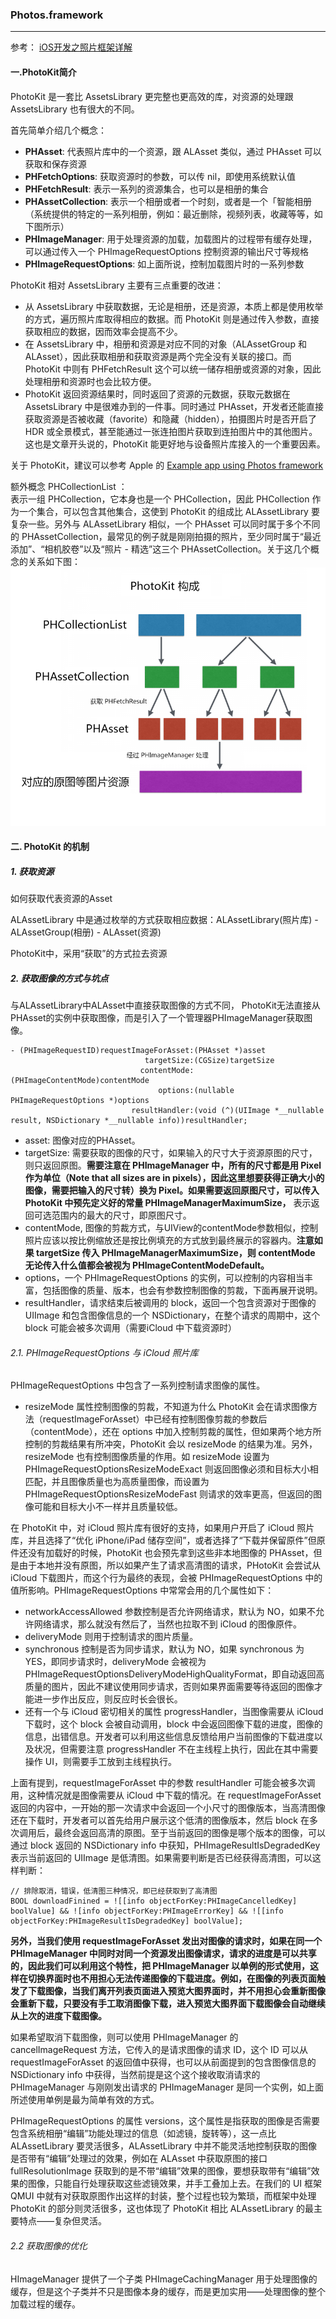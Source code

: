 
### Photos.framework
-----

参考： [iOS开发之照片框架详解](http://kayosite.com/ios-development-and-detail-of-photo-framework.html/comment-page-1)

#### 一.PhotoKit简介

PhotoKit 是一套比 AssetsLibrary 更完整也更高效的库，对资源的处理跟 AssetsLibrary 也有很大的不同。

首先简单介绍几个概念：

* **PHAsset**: 代表照片库中的一个资源，跟 ALAsset 类似，通过 PHAsset 可以获取和保存资源
* **PHFetchOptions**: 获取资源时的参数，可以传 nil，即使用系统默认值
* **PHFetchResult**: 表示一系列的资源集合，也可以是相册的集合
* **PHAssetCollection**: 表示一个相册或者一个时刻，或者是一个「智能相册（系统提供的特定的一系列相册，例如：最近删除，视频列表，收藏等等，如下图所示）
* **PHImageManager**: 用于处理资源的加载，加载图片的过程带有缓存处理，可以通过传入一个 PHImageRequestOptions 控制资源的输出尺寸等规格
* **PHImageRequestOptions**: 如上面所说，控制加载图片时的一系列参数


PhotoKit 相对 AssetsLibrary 主要有三点重要的改进：

* 从 AssetsLibrary 中获取数据，无论是相册，还是资源，本质上都是使用枚举的方式，遍历照片库取得相应的数据。而 PhotoKit 则是通过传入参数，直接获取相应的数据，因而效率会提高不少。
* 在 AssetsLibrary 中，相册和资源是对应不同的对象（ALAssetGroup 和 ALAsset），因此获取相册和获取资源是两个完全没有关联的接口。而 PhotoKit 中则有 PHFetchResult 这个可以统一储存相册或资源的对象，因此处理相册和资源时也会比较方便。
* PhotoKit 返回资源结果时，同时返回了资源的元数据，获取元数据在 AssetsLibrary 中是很难办到的一件事。同时通过 PHAsset，开发者还能直接获取资源是否被收藏（favorite）和隐藏（hidden），拍摄图片时是否开启了 HDR 或全景模式，甚至能通过一张连拍图片获取到连拍图片中的其他图片。这也是文章开头说的，PhotoKit 能更好地与设备照片库接入的一个重要因素。

关于 PhotoKit，建议可以参考 Apple 的 [Example app using Photos framework](https://developer.apple.com/library/ios/samplecode/UsingPhotosFramework/Introduction/Intro.html#//apple_ref/doc/uid/TP40014575)

额外概念 PHCollectionList ：    <br>
表示一组 PHCollection，它本身也是一个 PHCollection，因此 PHCollection 作为一个集合，可以包含其他集合，这使到 PhotoKit 的组成比 ALAssetLibrary 要复杂一些。另外与 ALAssetLibrary 相似，一个 PHAsset 可以同时属于多个不同的 PHAssetCollection，最常见的例子就是刚刚拍摄的照片，至少同时属于“最近添加”、“相机胶卷”以及“照片 - 精选”这三个 PHAssetCollection。关于这几个概念的关系如下图：
![ios8-photo-kit](../images/ios8-photo-kit.png)

#### 二. PhotoKit 的机制

##### 1. 获取资源

如何获取代表资源的Asset

ALAssetLibrary 中是通过枚举的方式获取相应数据：ALAssetLibrary(照片库) - ALAssetGroup(相册) - ALAsset(资源)

PhotoKit中，采用“获取”的方式拉去资源

##### 2. 获取图像的方式与坑点

与ALAssetLibrary中ALAsset中直接获取图像的方式不同， PhotoKit无法直接从PHAsset的实例中获取图像，而是引入了一个管理器PHImageManager获取图像。

```
- (PHImageRequestID)requestImageForAsset:(PHAsset *)asset 
                              targetSize:(CGSize)targetSize 
                             contentMode:(PHImageContentMode)contentMode 
                                 options:(nullable PHImageRequestOptions *)options 
                           resultHandler:(void (^)(UIImage *__nullable result, NSDictionary *__nullable info))resultHandler;
```
* asset: 图像对应的PHAsset。
* targetSize: 需要获取的图像的尺寸，如果输入的尺寸大于资源原图的尺寸，则只返回原图。**需要注意在 PHImageManager 中，所有的尺寸都是用 Pixel 作为单位（Note that all sizes are in pixels），因此这里想要获得正确大小的图像，需要把输入的尺寸转）换为 Pixel。如果需要返回原图尺寸，可以传入 PhotoKit 中预先定义好的常量 PHImageManagerMaximumSize，** 表示返回可选范围内的最大的尺寸，即原图尺寸。
* contentMode, 图像的剪裁方式，与UIView的contentMode参数相似，控制照片应该以按比例缩放还是按比例填充的方式放到最终展示的容器内。**注意如果 targetSize 传入 PHImageManagerMaximumSize，则 contentMode 无论传入什么值都会被视为 PHImageContentModeDefault。**
* options，一个 PHImageRequestOptions 的实例，可以控制的内容相当丰富，包括图像的质量、版本，也会有参数控制图像的剪裁，下面再展开说明。
* resultHandler，请求结束后被调用的 block，返回一个包含资源对于图像的 UIImage 和包含图像信息的一个 NSDictionary，在整个请求的周期中，这个 block 可能会被多次调用（需要iCloud 中下载资源时）

###### 2.1. PHImageRequestOptions 与 iCloud 照片库

PHImageRequestOptions 中包含了一系列控制请求图像的属性。

* resizeMode 属性控制图像的剪裁，不知道为什么 PhotoKit 会在请求图像方法（requestImageForAsset）中已经有控制图像剪裁的参数后（contentMode），还在 options 中加入控制剪裁的属性，但如果两个地方所控制的剪裁结果有所冲突，PhotoKit 会以 resizeMode 的结果为准。另外，resizeMode 也有控制图像质量的作用。如 resizeMode 设置为 PHImageRequestOptionsResizeModeExact 则返回图像必须和目标大小相匹配，并且图像质量也为高质量图像，而设置为 PHImageRequestOptionsResizeModeFast 则请求的效率更高，但返回的图像可能和目标大小不一样并且质量较低。

在 PhotoKit 中，对 iCloud 照片库有很好的支持，如果用户开启了 iCloud 照片库，并且选择了“优化 iPhone/iPad 储存空间”，或者选择了“下载并保留原件”但原件还没有加载好的时候，PhotoKit 也会预先拿到这些非本地图像的 PHAsset，但是由于本地并没有原图，所以如果产生了请求高清图的请求，PHotoKit 会尝试从 iCloud 下载图片，而这个行为最终的表现，会被 PHImageRequestOptions 中的值所影响。PHImageRequestOptions 中常常会用的几个属性如下：

* networkAccessAllowed 参数控制是否允许网络请求，默认为 NO，如果不允许网络请求，那么就没有然后了，当然也拉取不到 iCloud 的图像原件。
* deliveryMode 则用于控制请求的图片质量。
* synchronous 控制是否为同步请求，默认为 NO，如果 synchronous 为 YES，即同步请求时，deliveryMode 会被视为 PHImageRequestOptionsDeliveryModeHighQualityFormat，即自动返回高质量的图片，因此不建议使用同步请求，否则如果界面需要等待返回的图像才能进一步作出反应，则反应时长会很长。
* 还有一个与 iCloud 密切相关的属性 progressHandler，当图像需要从 iCloud 下载时，这个 block 会被自动调用，block 中会返回图像下载的进度，图像的信息，出错信息。开发者可以利用这些信息反馈给用户当前图像的下载进度以及状况，但需要注意 progressHandler 不在主线程上执行，因此在其中需要操作 UI，则需要手工放到主线程执行。

上面有提到，requestImageForAsset 中的参数 resultHandler 可能会被多次调用，这种情况就是图像需要从 iCloud 中下载的情况。在 requestImageForAsset 返回的内容中，一开始的那一次请求中会返回一个小尺寸的图像版本，当高清图像还在下载时，开发者可以首先给用户展示这个低清的图像版本，然后 block 在多次调用后，最终会返回高清的原图。至于当前返回的图像是哪个版本的图像，可以通过 block 返回的 NSDictionary info 中获知，PHImageResultIsDegradedKey 表示当前返回的 UIImage 是低清图。如果需要判断是否已经获得高清图，可以这样判断：

```
// 排除取消，错误，低清图三种情况，即已经获取到了高清图
BOOL downloadFinined = ![[info objectForKey:PHImageCancelledKey] boolValue] && ![info objectForKey:PHImageErrorKey] && ![[info objectForKey:PHImageResultIsDegradedKey] boolValue];
```
    
**另外，当我们使用 requestImageForAsset 发出对图像的请求时，如果在同一个 PHImageManager 中同时对同一个资源发出图像请求，请求的进度是可以共享的，因此我们可以利用这个特性，把 PHImageManager 以单例的形式使用，这样在切换界面时也不用担心无法传递图像的下载进度。例如，在图像的列表页面触发了下载图像，当我们离开列表页面进入预览大图界面时，并不用担心会重新图像会重新下载，只要没有手工取消图像下载，进入预览大图界面下载图像会自动继续从上次的进度下载图像。**
    
如果希望取消下载图像，则可以使用 PHImageManager 的  cancelImageRequest 方法，它传入的是请求图像的请求 ID，这个 ID 可以从 requestImageForAsset 的返回值中获得，也可以从前面提到的包含图像信息的 NSDictionary info 中获得，当然前提是这个这个接收取消请求的 PHImageManager 与刚刚发出请求的 PHImageManager 是同一个实例，如上面所述使用单例是最为简单有效的方式。
    
PHImageRequestOptions 的属性 versions，这个属性是指获取的图像是否需要包含系统相册“编辑”功能处理过的信息（如滤镜，旋转等），这一点比 ALAssetLibrary 要灵活很多，ALAssetLibrary 中并不能灵活地控制获取的图像是否带有“编辑”处理过的效果，例如在 ALAsset 中获取原图的接口 fullResolutionImage 获取到的是不带“编辑”效果的图像，要想获取带有“编辑”效果的图像，只能自行处理获取这些滤镜效果，并手工叠加上去。在我们的 UI 框架 QMUI 中就有对获取原图作出这样的封装，整个过程也较为繁琐，而框架中处理 PhotoKit 的部分则灵活很多，这也体现了 PhotoKit 相比 ALAssetLibrary 的最主要特点——复杂但灵活。

###### 2.2 获取图像的优化

HImageManager 提供了一个子类 PHImageCachingManager 用于处理图像的缓存，但是这个子类并不只是图像本身的缓存，而是更加实用——处理图像的整个加载过程的缓存。






